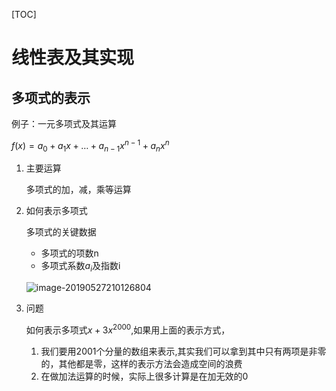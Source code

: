 [TOC]

# 线性表及其实现

## 多项式的表示

例子：一元多项式及其运算

$f(x)=a_0+a_1x+…+a_{n-1}x^{n-1}+a_nx^n$

1. 主要运算

   多项式的加，减，乘等运算

2. 如何表示多项式

   多项式的关键数据

   * 多项式的项数n
   * 多项式系数$a_i$及指数i

   ![image-20190527210126804](/Users/chenyansong/Documents/note/images/discrete_math/image-20190527210126804.png)

3. 问题

   如何表示多项式$x+3x^{2000}$,如果用上面的表示方式，

   1. 我们要用2001个分量的数组来表示,其实我们可以拿到其中只有两项是非零的，其他都是零，这样的表示方法会造成空间的浪费
   2. 在做加法运算的时候，实际上很多计算是在加无效的0

